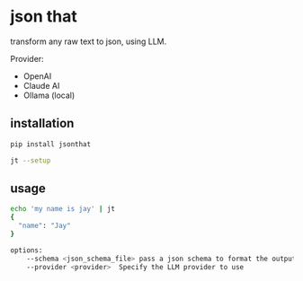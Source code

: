# json that

transform any raw text to json, using LLM.

Provider:
- OpenAI
- Claude AI
- Ollama (local)

## installation

```bash
pip install jsonthat
```

```bash
jt --setup
```

## usage

```bash
echo 'my name is jay' | jt
{
  "name": "Jay"
}
```

```bash
options:
    --schema <json_schema_file> pass a json schema to format the output
    --provider <provider>  Specify the LLM provider to use
```
